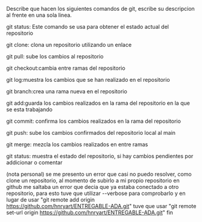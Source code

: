 Describe que hacen los siguientes comandos de git, escribe su descripcion al frente en una sola linea.

git status: Este comando se usa para obtener el estado actual del repositorio

git clone: clona un repositorio utilizando un enlace

git pull: sube los cambios al repositorio

git checkout:cambia entre ramas del repositorio

git log:muestra los cambios que se han realizado en el repositorio

git branch:crea una rama nueva en el repositorio

git add:guarda los cambios realizados en la rama del repositorio en la que se esta trabajando

git commit: confirma los cambios realizados en la rama del repositorio

git push: sube los cambios confirmados del repositorio local al main

git merge: mezcla los cambios realizados en entre ramas

git status: muestra el estado del repositorio, si hay cambios pendientes por addicionar o comentar

(nota personal) se me presento un error que casi no puedo resolver, como clone un repositorio, al momento de subirlo a mi propio repositorio en github me saltaba un error que decia que ya estaba conectado a otro repositorio, para esto tuve que utilizar --verbose para comprobarlo y en lugar de 
usar "git remote add origin https://github.com/hnryart/ENTREGABLE-ADA.git" 
tuve que
usar "git remote set-url origin https://github.com/hnryart/ENTREGABLE-ADA.git"
fin